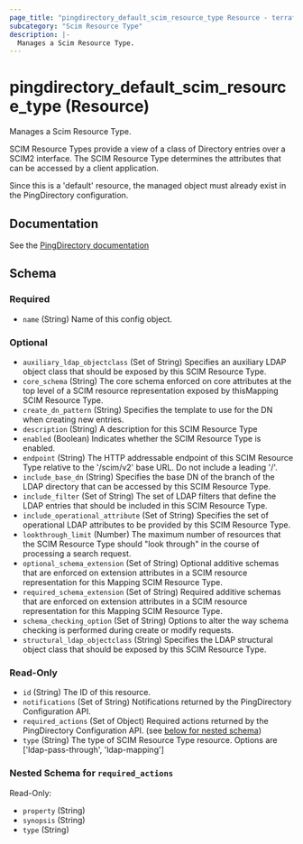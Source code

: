 ```yaml
---
page_title: "pingdirectory_default_scim_resource_type Resource - terraform-provider-pingdirectory"
subcategory: "Scim Resource Type"
description: |-
  Manages a Scim Resource Type.
---
```


# pingdirectory_default_scim_resource_type (Resource)

Manages a Scim Resource Type.

SCIM Resource Types provide a view of a class of Directory entries over a SCIM2 interface. The SCIM Resource Type determines the attributes that can be accessed by a client application.

Since this is a 'default' resource, the managed object must already exist in the PingDirectory configuration.



## Documentation
See the [PingDirectory documentation](https://docs.pingidentity.com/r/en-us/pingdirectory-93/pd_proxy_config_ldap_mapped_scim_resource_type)

<!-- schema generated by tfplugindocs -->
## Schema

### Required

- `name` (String) Name of this config object.

### Optional

- `auxiliary_ldap_objectclass` (Set of String) Specifies an auxiliary LDAP object class that should be exposed by this SCIM Resource Type.
- `core_schema` (String) The core schema enforced on core attributes at the top level of a SCIM resource representation exposed by thisMapping SCIM Resource Type.
- `create_dn_pattern` (String) Specifies the template to use for the DN when creating new entries.
- `description` (String) A description for this SCIM Resource Type
- `enabled` (Boolean) Indicates whether the SCIM Resource Type is enabled.
- `endpoint` (String) The HTTP addressable endpoint of this SCIM Resource Type relative to the '/scim/v2' base URL. Do not include a leading '/'.
- `include_base_dn` (String) Specifies the base DN of the branch of the LDAP directory that can be accessed by this SCIM Resource Type.
- `include_filter` (Set of String) The set of LDAP filters that define the LDAP entries that should be included in this SCIM Resource Type.
- `include_operational_attribute` (Set of String) Specifies the set of operational LDAP attributes to be provided by this SCIM Resource Type.
- `lookthrough_limit` (Number) The maximum number of resources that the SCIM Resource Type should "look through" in the course of processing a search request.
- `optional_schema_extension` (Set of String) Optional additive schemas that are enforced on extension attributes in a SCIM resource representation for this Mapping SCIM Resource Type.
- `required_schema_extension` (Set of String) Required additive schemas that are enforced on extension attributes in a SCIM resource representation for this Mapping SCIM Resource Type.
- `schema_checking_option` (Set of String) Options to alter the way schema checking is performed during create or modify requests.
- `structural_ldap_objectclass` (String) Specifies the LDAP structural object class that should be exposed by this SCIM Resource Type.

### Read-Only

- `id` (String) The ID of this resource.
- `notifications` (Set of String) Notifications returned by the PingDirectory Configuration API.
- `required_actions` (Set of Object) Required actions returned by the PingDirectory Configuration API. (see [below for nested schema](#nestedatt--required_actions))
- `type` (String) The type of SCIM Resource Type resource. Options are ['ldap-pass-through', 'ldap-mapping']

<a id="nestedatt--required_actions"></a>
### Nested Schema for `required_actions`

Read-Only:

- `property` (String)
- `synopsis` (String)
- `type` (String)



